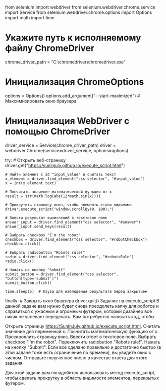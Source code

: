 from selenium import webdriver
from selenium.webdriver.chrome.service import Service
from selenium.webdriver.chrome.options import Options
import math
import time

# Укажите путь к исполняемому файлу ChromeDriver
chrome_driver_path = "C:\\chromedriver\\chromedriver.exe"

# Инициализация ChromeOptions
options = Options()
options.add_argument("--start-maximized")  # Максимизировать окно браузера

# Инициализация WebDriver с помощью ChromeDriver
driver_service = Service(chrome_driver_path)
driver = webdriver.Chrome(service=driver_service, options=options)

try:
    # Открыть веб-страницу
    driver.get("https://suninjuly.github.io/execute_script.html")

    # Найти элемент с id "input_value" и считать текст
    x_element = driver.find_element("css selector", "#input_value")
    x = int(x_element.text)

    # Посчитать значение математической функции от x
    result = str(math.log(abs(12*math.sin(x))))

    # Прокрутить страницу вниз, чтобы элементы стали видимыми
    driver.execute_script("window.scrollBy(0, 100);")

    # Ввести результат вычислений в текстовое поле
    answer_input = driver.find_element("css selector", "#answer")
    answer_input.send_keys(result)

    # Выбрать checkbox "I'm the robot"
    checkbox = driver.find_element("css selector", "#robotCheckbox")
    checkbox.click()

    # Выбрать radiobutton "Robots rule!"
    radio = driver.find_element("css selector", "#robotsRule")
    radio.click()

    # Нажать на кнопку "Submit"
    submit_button = driver.find_element("css selector", "button[type='submit']")
    submit_button.click()

    time.sleep(5)  # Пауза для наблюдения результата перед закрытием

finally:
    # Закрыть окно браузера
    driver.quit()
Задание на execute_script
В данной задаче вам нужно будет снова преодолеть капчу для роботов и справиться с ужасным и огромным футером, который дизайнер всё никак не успевает переделать. Вам потребуется написать код, чтобы:

Открыть страницу https://SunInJuly.github.io/execute_script.html.
Считать значение для переменной x.
Посчитать математическую функцию от x.
Проскроллить страницу вниз.
Ввести ответ в текстовое поле.
Выбрать checkbox "I'm the robot".
Переключить radiobutton "Robots rule!".
Нажать на кнопку "Submit".
Если все сделано правильно и достаточно быстро (в этой задаче тоже есть ограничение по времени), вы увидите окно с числом. Отправьте полученное число в качестве ответа для этого задания.

Для этой задачи вам понадобится использовать метод execute_script, чтобы сделать прокрутку в область видимости элементов, перекрытых футером.
